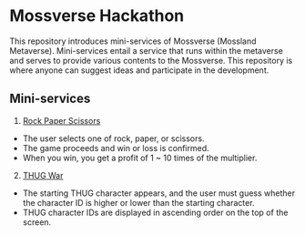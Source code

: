 # Mossverse Hackathon

This repository introduces mini-services of Mossverse (Mossland Metaverse). Mini-services entail a service that runs within the metaverse and serves to provide various contents to the Mossverse. This repository is where anyone can suggest ideas and participate in the development.

## Mini-services
1. [Rock Paper Scissors](RockPaperScissors/README.md)
  - The user selects one of rock, paper, or scissors.
  - The game proceeds and win or loss is confirmed.
  - When you win, you get a profit of 1 ~ 10 times of the multiplier.
2. [THUG War](thug_war/README.md)
  - The starting THUG character appears, and the user must guess whether the character ID is higher or lower than the starting character.
  - THUG character IDs are displayed in ascending order on the top of the screen.
